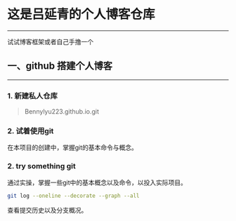 这是吕延青的个人博客仓库
==========
-----
试试博客框架或者自己手撸一个



## 一、github 搭建个人博客
-----

### 1. 新建私人仓库
>Bennylyu223.github.io.git

### 2. 试着使用git
在本项目的创建中，掌握git的基本命令与概念。


### 2. try something git
通过实操，掌握一些git中的基本概念以及命令，以投入实际项目。
```bash
git log --oneline --decorate --graph --all
```
查看提交历史以及分支概况。